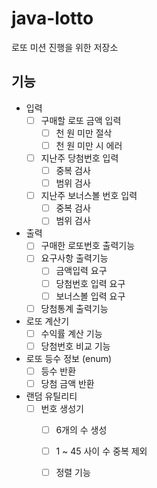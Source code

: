# java-lotto
로또 미션 진행을 위한 저장소

## 기능
- 입력
    - [ ] 구매할 로또 금액 입력
        - [ ] 천 원 미만 절삭
        - [ ] 천 원 미만 시 에러
    - [ ] 지난주 당첨번호 입력
        - [ ] 중복 검사
        - [ ] 범위 검사
    - [ ] 지난주 보너스볼 번호 입력
        - [ ] 중복 검사
        - [ ] 범위 검사
    
- 출력
    - [ ] 구매한 로또번호 출력기능
    - [ ] 요구사항 출력기능
        - [ ] 금액입력 요구
        - [ ] 당첨번호 입력 요구
        - [ ] 보너스볼 입력 요구
    - [ ] 당첨통계 출력기능
    
- 로또 계산기
    - [ ] 수익률 계산 기능
    - [ ] 당첨번호 비교 기능
    
- 로또 등수 정보 (enum)
    - [ ] 등수 반환
    - [ ] 당첨 금액 반환
    
- 랜덤 유틸리티
    - [ ] 번호 생성기
        - [ ] 6개의 수 생성
        - [ ] 1 ~ 45 사이 수 중복 제외
        - [ ] 정렬 기능
    